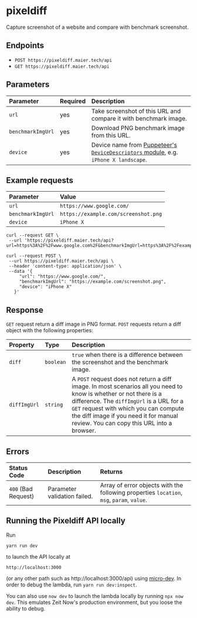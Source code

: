 # pixeldiff

Capture screenshot of a website and compare with benchmark screenshot.

## Endpoints

- `POST https://pixeldiff.maier.tech/api`
- `GET https://pixeldiff.maier.tech/api`

## Parameters

| Parameter         | Required | Description                                                                                                                                                           |
| :---------------- | :------- | :-------------------------------------------------------------------------------------------------------------------------------------------------------------------- |
| `url`             | yes      | Take screenshot of this URL and compare it with benchmark image.                                                                                                      |
| `benchmarkImgUrl` | yes      | Download PNG benchmark image from this URL.                                                                                                                           |
| `device`          | yes      | Device name from [Puppeteer's `DeviceDescriptors` module](https://github.com/GoogleChrome/puppeteer/blob/master/lib/DeviceDescriptors.js), e.g. `iPhone X landscape`. |

## Example requests

| Parameter         | Value                                |
| :---------------- | :----------------------------------- |
| `url`             | `https://www.google.com/`            |
| `benchmarkImgUrl` | `https://example.com/screenshot.png` |
| `device`          | `iPhone X`                           |

```
curl --request GET \
 --url 'https://pixeldiff.maier.tech/api?url=https%3A%2F%2Fwww.google.com%2F&benchmarkImgUrl=https%3A%2F%2Fexample.com%2Fscreenshot.png&device=iPhone%20X'
```

```
curl --request POST \
 --url https://pixeldiff.maier.tech/api \
 --header 'content-type: application/json' \
 --data '{
     "url": "https://www.google.com/",
     "benchmarkImgUrl": "https://example.com/screenshot.png",
     "device": "iPhone X"
   }'
```

## Response

`GET` request return a diff image in PNG format. `POST` requests return a diff object with the following properties:

| Property     | Type      | Description                                                                                                                                                                                                                                                                                    |
| :----------- | :-------- | :--------------------------------------------------------------------------------------------------------------------------------------------------------------------------------------------------------------------------------------------------------------------------------------------- |
| `diff`       | `boolean` | `true` when there is a difference between the screenshot and the benchmark image.                                                                                                                                                                                                              |
| `diffImgUrl` | `string`  | A `POST` request does not return a diff image. In most scenarios all you need to know is whether or not there is a difference. The `diffImgUrl` is a URL for a `GET` request with which you can compute the diff image if you need it for manual review. You can copy this URL into a browser. |

## Errors

| Status Code         | Description                  | Returns                                                                                   |
| :------------------ | :--------------------------- | :---------------------------------------------------------------------------------------- |
| `400` (Bad Request) | Parameter validation failed. | Array of error objects with the following properties `location`, `msg`, `param`, `value`. |

## Running the Pixeldiff API locally

Run

```
yarn run dev
```

to launch the API locally at

```
http://localhost:3000
```

(or any other path such as http://localhost:3000/api) using [micro-dev](https://github.com/zeit/micro-dev). In order to debug the lambda, run `yarn run dev:inspect`.

You can also use `now dev` to launch the lambda locally by running `npx now dev`. This emulates Zeit Now's production environment, but you loose the ability to debug.

